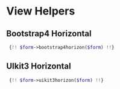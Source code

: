 # View Helpers

## Bootstrap4 Horizontal
```php
 {!! $form->bootstrap4horizon($form) !!}
```

## UIkit3 Horizontal
```php
 {!! $form->uikit3horizon($form) !!}
```

